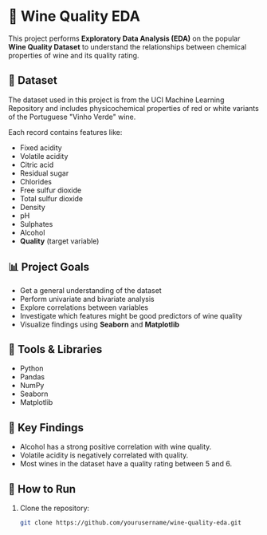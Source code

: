 # 🍷 Wine Quality EDA

This project performs **Exploratory Data Analysis (EDA)** on the popular **Wine Quality Dataset** to understand the relationships between chemical properties of wine and its quality rating.

## 📂 Dataset

The dataset used in this project is from the UCI Machine Learning Repository and includes physicochemical properties of red or white variants of the Portuguese "Vinho Verde" wine.

Each record contains features like:
- Fixed acidity
- Volatile acidity
- Citric acid
- Residual sugar
- Chlorides
- Free sulfur dioxide
- Total sulfur dioxide
- Density
- pH
- Sulphates
- Alcohol
- **Quality** (target variable)

## 📊 Project Goals

- Get a general understanding of the dataset
- Perform univariate and bivariate analysis
- Explore correlations between variables
- Investigate which features might be good predictors of wine quality
- Visualize findings using **Seaborn** and **Matplotlib**

## 🔧 Tools & Libraries

- Python
- Pandas
- NumPy
- Seaborn
- Matplotlib

## 📌 Key Findings

- Alcohol has a strong positive correlation with wine quality.
- Volatile acidity is negatively correlated with quality.
- Most wines in the dataset have a quality rating between 5 and 6.

## 📝 How to Run

1. Clone the repository:
   ```bash
   git clone https://github.com/yourusername/wine-quality-eda.git
